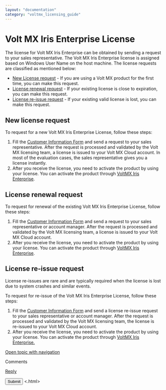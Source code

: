```yaml
---
layout: "documentation"
category: "voltmx_licensing_guide"
---
```

                            


Volt MX  Iris Enterprise License
==================================

The license for Volt MX Iris Enterprise can be obtained by sending a request to your sales representative. The Volt MX Iris Enterprise license is assigned based on Windows User Name on the host machine. The license requests are classified as mentioned below:

*   [New License request](#new-license-request) - If you are using a Volt MX product for the first time, you can make this request.
*   [License renewal request](#license-renewal-request) - If your existing license is close to expiration, you can make this request.
*   [License re-issue request](#license-re-issue-request) - If your existing valid license is lost, you can make this request.

New license request
-------------------

To request for a new Volt MX Iris Enterprise License, follow these steps:

1.  Fill the [](Customer_Information_Form.html#appendix-customer-information-form)[Customer Information Form](Customer_Information_Form.html#Customer_Information_Form) and send a request to your sales representative. After the request is processed and validated by the Volt MX licensing team, a license is issued to your Volt MX Cloud account. In most of the evaluation cases, the sales representative gives you a license instantly.
2.  After you receive the license, you need to activate the product by using your license. You can activate the product through [VoltMX Iris Enterprise](VoltMXOne_Studio_IDE.html#activating-volt-mx-iris-enterprise-license).

License renewal request
-----------------------

To request for renewal of the existing Volt MX Iris Enterprise License, follow these steps:

1.  Fill the [Customer Information Form](Customer_Information_Form.html#appendix-customer-information-form) and send a request to your sales representative or account manager. After the request is processed and validated by the Volt MX licensing team, a license is issued to your Volt MX Cloud account.
2.  After you receive the license, you need to activate the product by using your license. You can activate the product through [VoltMX Iris Enterprise](VoltMXOne_Studio_IDE.html#activating-volt-mx-iris-enterprise-license).

License re-issue request
------------------------

License re-issues are rare and are typically required when the license is lost due to system crashes and similar events.

To request for re-issue of the Volt MX Iris Enterprise License, follow these steps:

1.  Fill the [](Customer_Information_Form.html#appendix-customer-information-form)[Customer Information Form](Customer_Information_Form.html#Customer_Information_Form) and send a license re-issue request to your sales representative or account manager. After the request is processed and validated by the Volt MX licensing team, the license is re-issued to your Volt MX Cloud account.
2.  After you receive the license, you need to activate the product by using your license. You can activate the product through [VoltMX Iris Enterprise.](VoltMXOne_Studio_IDE.html#activating-volt-mx-iris-enterprise-license)

[Open topic with navigation](../Content/VoltMXOne_Studio_License.html)

Comments

[Reply](#)

 

</div> <input class="comment-submit" type="button" value="Submit" > </div> </div> </body> <.html></x-turndown>
